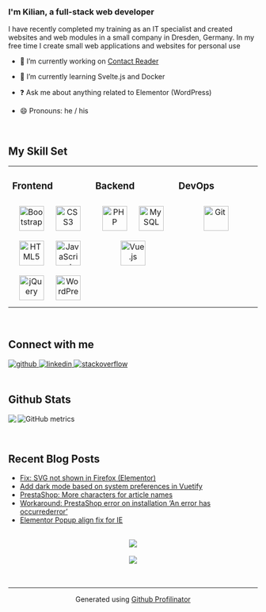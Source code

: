 ### I'm Kilian, a full-stack web developer  
  

I have recently completed my training as an IT specialist and created websites and web modules in a small company in Dresden, Germany. In my free time I create small web applications and websites for personal use  
  

- 🔭 I’m currently working on [Contact Reader](https://github.com/despokd/web-contact-reader)  
  

- 🌱 I’m currently learning  Svelte.js and Docker 
  

- ❓ Ask me about anything related to Elementor (WordPress)  
  

- 😄 Pronouns: he / his  
  

<br/>  


## My Skill Set  
<table><tr><td valign="top" width="33%">



### Frontend  
<div align="center">  
<img style="margin: 10px" src="https://profilinator.rishav.dev/skills-assets/bootstrap-plain.svg" alt="Bootstrap" height="50" />  
<img style="margin: 10px" src="https://profilinator.rishav.dev/skills-assets/css3-original-wordmark.svg" alt="CSS3" height="50" />  
<img style="margin: 10px" src="https://profilinator.rishav.dev/skills-assets/html5-original-wordmark.svg" alt="HTML5" height="50" />  
<img style="margin: 10px" src="https://profilinator.rishav.dev/skills-assets/javascript-original.svg" alt="JavaScript" height="50" />  
<img style="margin: 10px" src="https://profilinator.rishav.dev/skills-assets/jquery.png" alt="jQuery" height="50" />  
<img style="margin: 10px" src="https://profilinator.rishav.dev/skills-assets/wordpress.png" alt="WordPress" height="50" />  
</div>

</td><td valign="top" width="33%">



### Backend  
<div align="center">  
<img style="margin: 10px" src="https://profilinator.rishav.dev/skills-assets/php-original.svg" alt="PHP" height="50" />  
<img style="margin: 10px" src="https://profilinator.rishav.dev/skills-assets/mysql-original-wordmark.svg" alt="MySQL" height="50" />  
<img style="margin: 10px" src="https://profilinator.rishav.dev/skills-assets/vuejs-original-wordmark.svg" alt="Vue.js" height="50" />  
</div>

</td><td valign="top" width="33%">



### DevOps  
<div align="center">  
<img style="margin: 10px" src="https://profilinator.rishav.dev/skills-assets/git-scm-icon.svg" alt="Git" height="50" />  
</div>

</td></tr></table>  

<br/>  


## Connect with me  
<div align="left">
<a href="https://github.com/despokd" target="_blank">
<img src=https://img.shields.io/badge/github-%2324292e.svg?&style=for-the-badge&logo=github&logoColor=white alt=github style="margin-bottom: 5px;" />
</a>
<a href="https://linkedin.com/in/kilian-domaratius" target="_blank">
<img src=https://img.shields.io/badge/linkedin-%231E77B5.svg?&style=for-the-badge&logo=linkedin&logoColor=white alt=linkedin style="margin-bottom: 5px;" />
</a>
<a href="https://stackoverflow.com/users/10036524/despokd" target="_blank">
<img src=https://img.shields.io/badge/stackoverflow-%23F28032.svg?&style=for-the-badge&logo=stackoverflow&logoColor=white alt=stackoverflow style="margin-bottom: 5px;" />
</a>  
</div>  
  

<br/>  


## Github Stats  
<img src="https://github-readme-stats.vercel.app/api/top-langs/?username=despokd&hide_border=true&layout=compact" align="left" />  

![GitHub metrics](https://metrics.lecoq.io/despokd)   
  

<br/>  


## Recent Blog Posts  
<!-- BLOG-POST-LIST:START -->
- [Fix: SVG not shown in Firefox (Elementor)](https://tequilian.de/snippets/fix-svg-not-shown-in-firefox-elementor/)
- [Add dark mode based on system preferences in Vuetify](https://tequilian.de/snippets/add-dark-mode-based-on-system-preferences-in-vuetify/)
- [PrestaShop: More characters for article names](https://tequilian.de/snippets/prestashop-more-characters-for-article-name/)
- [Workaround: PrestaShop error on installation ‘An error has occurrederror’](https://tequilian.de/snippets/workaround-prestashop-error-on-installation-an-error-has-occurrederror/)
- [Elementor Popup align fix for IE](https://tequilian.de/snippets/elementor-popup-align-fix-for-ie/)
<!-- BLOG-POST-LIST:END -->  

<br/>  

<div align="center"><img src="[[https://spotify-github-profile.vercel.app/api/view.svg?uid=despokd&redirect=true][https://spotify-github-profile.vercel.app/api/view.svg?uid=despokd&cover_image=true&theme=default" /></div>  

<br/>  

<div align="center">
<img src="https://komarev.com/ghpvc/?username=despokd&&style=flat-square" align="center" />
</div>  
  

<br/>  


<br />

----
<div align="center">Generated using <a href="https://profilinator.rishav.dev/" target="_blank">Github Profilinator</a></div>
